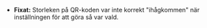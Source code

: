 * **Fixat:** Storleken på QR-koden var inte korrekt "ihågkommen" när inställningen för att göra så var vald.
